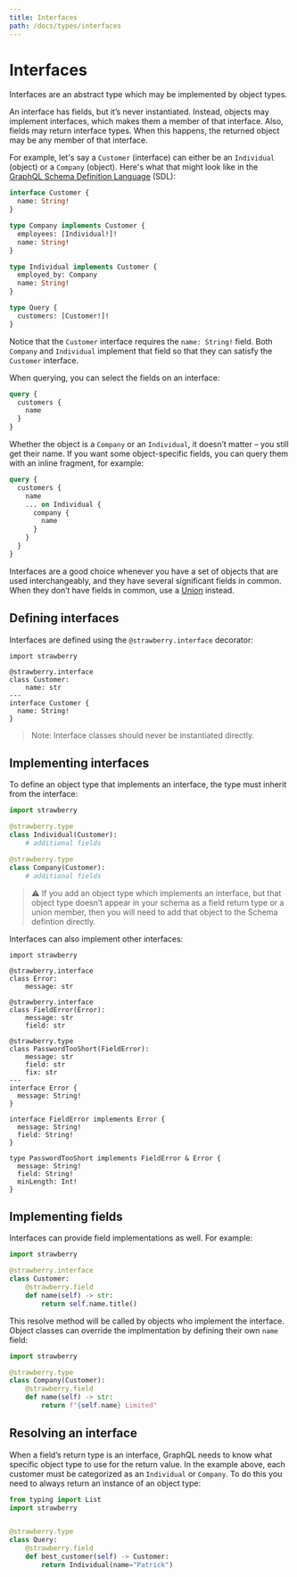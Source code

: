 ```yaml
---
title: Interfaces
path: /docs/types/interfaces
---
```


# Interfaces

Interfaces are an abstract type which may be implemented by object types.

An interface has fields, but it’s never instantiated. Instead, objects may
implement interfaces, which makes them a member of that interface. Also, fields
may return interface types. When this happens, the returned object may be any
member of that interface.

For example, let's say a `Customer` (interface) can either be an `Individual`
(object) or a `Company` (object). Here's what that might look like in the
[GraphQL Schema Definition Language](https://graphql.org/learn/schema/#type-language) (SDL):

```graphql
interface Customer {
  name: String!
}

type Company implements Customer {
  employees: [Individual!]!
  name: String!
}

type Individual implements Customer {
  employed_by: Company
  name: String!
}

type Query {
  customers: [Customer!]!
}
```

Notice that the `Customer` interface requires the `name: String!` field. Both
`Company` and `Individual` implement that field so that they can satisfy the
`Customer` interface.

When querying, you can select the fields on an interface:

```graphql
query {
  customers {
    name
  }
}
```

Whether the object is a `Company` or an `Individual`, it doesn’t matter – you
still get their name. If you want some object-specific fields, you can query
them with an inline fragment, for example:

```graphql
query {
  customers {
    name
    ... on Individual {
      company {
        name
      }
    }
  }
}
```

Interfaces are a good choice whenever you have a set of objects that are used
interchangeably, and they have several significant fields in common. When they
don’t have fields in common, use a [Union](/docs/types/unions) instead.

## Defining interfaces

Interfaces are defined using the `@strawberry.interface` decorator:

```python+schema
import strawberry

@strawberry.interface
class Customer:
    name: str
---
interface Customer {
  name: String!
}
```

> Note: Interface classes should never be instantiated directly.

## Implementing interfaces

To define an object type that implements an interface, the type must inherit from
the interface:

```python
import strawberry

@strawberry.type
class Individual(Customer):
    # additional fields

@strawberry.type
class Company(Customer):
    # additional fields
```

> ⚠️  If you add an object type which implements an interface, but that object
> type doesn’t appear in your schema as a field return type or a union member,
> then you will need to add that object to the Schema defintion directly.

Interfaces can also implement other interfaces:

```python+schema
import strawberry

@strawberry.interface
class Error:
    message: str

@strawberry.interface
class FieldError(Error):
    message: str
    field: str

@strawberry.type
class PasswordTooShort(FieldError):
    message: str
    field: str
    fix: str
---
interface Error {
  message: String!
}

interface FieldError implements Error {
  message: String!
  field: String!
}

type PasswordTooShort implements FieldError & Error {
  message: String!
  field: String!
  minLength: Int!
}
```

## Implementing fields

Interfaces can provide field implementations as well. For example:

```python
import strawberry

@strawberry.interface
class Customer:
    @strawberry.field
    def name(self) -> str:
        return self.name.title()
```

This resolve method will be called by objects who implement the interface.
Object classes can override the implmentation by defining their own `name`
field:

```python
import strawberry

@strawberry.type
class Company(Customer):
    @strawberry.field
    def name(self) -> str:
        return f"{self.name} Limited"
```


## Resolving an interface

When a field’s return type is an interface, GraphQL needs to know what specific
object type to use for the return value. In the example above, each customer
must be categorized as an `Individual` or `Company`. To do this you need to
always return an instance of an object type:

```python
from typing import List
import strawberry


@strawberry.type
class Query:
    @strawberry.field
    def best_customer(self) -> Customer:
        return Individual(name="Patrick")
```
